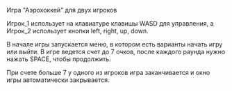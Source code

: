 Игра "Аэрохоккей" для двух игроков 

Игрок_1 использует на клавиатуре клавишы WASD для управления, а Игрок_2 использует кнопки left, right, up, down.

В начале игры запускается меню, в котором есть варианты начать игру или выйти. В игре ведется счет до 7 очков, после каждого раунда нужно нажать SPACE, чтобы продолжить. 

При счете больше 7 у одного из игроков игра заканчивается и окно игры автоматически закрывается.
